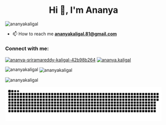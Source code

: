 <h1 align="center">Hi 👋, I'm Ananya</h1>
<p align="left"> <img src="https://komarev.com/ghpvc/?username=ananyakaligal&label=Profile%20views&color=0e75b6&style=flat" alt="ananyakaligal" /> </p>

- 📫 How to reach me **ananyakaligal.81@gmail.com**

<h3 align="left">Connect with me:</h3>
<p align="left">
<a href="https://linkedin.com/in/ananya-sriramareddy-kaligal-42b98b264" target="blank"><img align="center" src="https://raw.githubusercontent.com/rahuldkjain/github-profile-readme-generator/master/src/images/icons/Social/linked-in-alt.svg" alt="ananya-sriramareddy-kaligal-42b98b264" height="30" width="40" /></a>
<a href="https://instagram.com/ananya.kaligal" target="blank"><img align="center" src="https://raw.githubusercontent.com/rahuldkjain/github-profile-readme-generator/master/src/images/icons/Social/instagram.svg" alt="ananya.kaligal" height="30" width="40" /></a>
</p>

<p><img align="left" src="https://github-readme-stats.vercel.app/api/top-langs?username=ananyakaligal&show_icons=true&locale=en&layout=compact" alt="ananyakaligal" /></p>

<p>&nbsp;<img align="center" src="https://github-readme-stats.vercel.app/api?username=ananyakaligal&show_icons=true&locale=en" alt="ananyakaligal" /></p>

<p><img align="center" src="https://github-readme-streak-stats.herokuapp.com/?user=ananyakaligal&" alt="ananyakaligal" /></p>

<img src="https://raw.githubusercontent.com/ananyakaligal/ananyakaligal/output/snake.svg" alt="Snake animation" />

###

